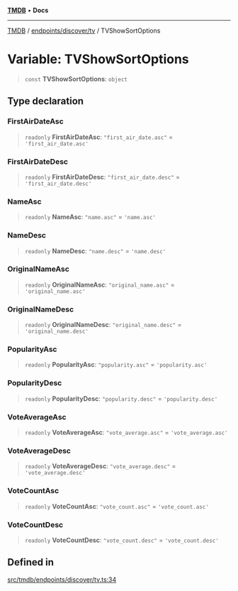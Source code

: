 [**TMDB**](../../../../README.md) • **Docs**

***

[TMDB](../../../../README.md) / [endpoints/discover/tv](../README.md) / TVShowSortOptions

# Variable: TVShowSortOptions

> `const` **TVShowSortOptions**: `object`

## Type declaration

### FirstAirDateAsc

> `readonly` **FirstAirDateAsc**: `"first_air_date.asc"` = `'first_air_date.asc'`

### FirstAirDateDesc

> `readonly` **FirstAirDateDesc**: `"first_air_date.desc"` = `'first_air_date.desc'`

### NameAsc

> `readonly` **NameAsc**: `"name.asc"` = `'name.asc'`

### NameDesc

> `readonly` **NameDesc**: `"name.desc"` = `'name.desc'`

### OriginalNameAsc

> `readonly` **OriginalNameAsc**: `"original_name.asc"` = `'original_name.asc'`

### OriginalNameDesc

> `readonly` **OriginalNameDesc**: `"original_name.desc"` = `'original_name.desc'`

### PopularityAsc

> `readonly` **PopularityAsc**: `"popularity.asc"` = `'popularity.asc'`

### PopularityDesc

> `readonly` **PopularityDesc**: `"popularity.desc"` = `'popularity.desc'`

### VoteAverageAsc

> `readonly` **VoteAverageAsc**: `"vote_average.asc"` = `'vote_average.asc'`

### VoteAverageDesc

> `readonly` **VoteAverageDesc**: `"vote_average.desc"` = `'vote_average.desc'`

### VoteCountAsc

> `readonly` **VoteCountAsc**: `"vote_count.asc"` = `'vote_count.asc'`

### VoteCountDesc

> `readonly` **VoteCountDesc**: `"vote_count.desc"` = `'vote_count.desc'`

## Defined in

[src/tmdb/endpoints/discover/tv.ts:34](https://github.com/Norviah/media-hub/blob/d809718af017974e095f312fcfa8bfdf58d3e3e5/src/tmdb/endpoints/discover/tv.ts#L34)
